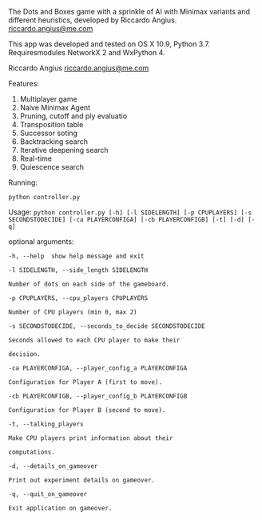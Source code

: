 The Dots and Boxes game with a sprinkle of AI with Minimax variants and different heuristics, developed by Riccardo Angius. riccardo.angius@me.com

This app was developed and tested on OS X 10.9, Python 3.7. Requiresmodules NetworkX 2 and WxPython 4.

Riccardo Angius
riccardo.angius@me.com

Features:
1. Multiplayer game
2. Naive Minimax Agent
3. Pruning, cutoff and ply evaluatio
5. Transposition table
6. Successor soting
7. Backtracking search
8. Iterative deepening search
9. Real-time
10. Quiescence search


Running:

`python controller.py`

Usage: 
`python controller.py [-h] [-l SIDELENGTH] [-p CPUPLAYERS] [-s SECONDSTODECIDE] [-ca PLAYERCONFIGA] [-cb PLAYERCONFIGB] [-t] [-d] [-q]`

  
optional arguments:

```
-h, --help  show help message and exit

-l SIDELENGTH, --side_length SIDELENGTH

Number of dots on each side of the gameboard.

-p CPUPLAYERS, --cpu_players CPUPLAYERS

Number of CPU players (min 0, max 2)

-s SECONDSTODECIDE, --seconds_to_decide SECONDSTODECIDE

Seconds allowed to each CPU player to make their

decision.

-ca PLAYERCONFIGA, --player_config_a PLAYERCONFIGA

Configuration for Player A (first to move).

-cb PLAYERCONFIGB, --player_config_b PLAYERCONFIGB

Configuration for Player B (second to move).

-t, --talking_players

Make CPU players print information about their

computations.

-d, --details_on_gameover

Print out experiment details on gameover.

-q, --quit_on_gameover

Exit application on gameover.
```